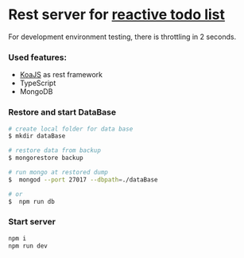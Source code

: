# Rest server for [reactive todo list](https://github.com/Burize/reactive-todo-list) 

For development environment testing, there is throttling in 2 seconds.


### Used features:
 * [KoaJS](https://github.com/koajs/koa) as rest framework
 * TypeScript
 * MongoDB

### Restore and start DataBase

```bash
# create local folder for data base 
$ mkdir dataBase

# restore data from backup
$ mongorestore backup

# run mongo at restored dump
$  mongod --port 27017 --dbpath=./dataBase 

# or
$  npm run db
```

### Start server

```bash
npm i
npm run dev
```

